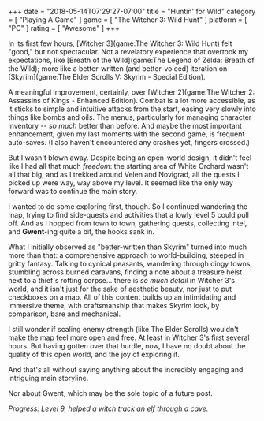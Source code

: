 +++
date = "2018-05-14T07:29:27-07:00"
title = "Huntin' for Wild"
category = [ "Playing A Game" ]
game = [ "The Witcher 3: Wild Hunt" ]
platform = [ "PC" ]
rating = [ "Awesome" ]
+++

In its first few hours, [Witcher 3](game:The Witcher 3: Wild Hunt) felt "good," but not spectacular.  Not a revelatory experience that overtook my expectations, like [Breath of the Wild](game:The Legend of Zelda: Breath of the Wild); more like a better-written (and better-voiced) iteration on [Skyrim](game:The Elder Scrolls V: Skyrim - Special Edition).

A meaningful improvement, certainly, over [Witcher 2](game:The Witcher 2: Assassins of Kings - Enhanced Edition).  Combat is a lot more accessible, as it sticks to simple and intuitive attacks from the start, easing very slowly into things like bombs and oils.  The menus, particularly for managing character inventory -- <i>so much</i> better than before.  And maybe the most important enhancement, given my last moments with the second game, is frequent auto-saves.  (I also haven't encountered any crashes yet, fingers crossed.)

But I wasn't blown away.  Despite being an open-world design, it didn't feel like I had all that much <i>freedom</i>: the starting area of White Orchard wasn't all that big, and as I trekked around Velen and Novigrad, all the quests I picked up were way, way above my level.  It seemed like the only way forward was to continue the main story.

I wanted to do some exploring first, though.  So I continued wandering the map, trying to find side-quests and activities that a lowly level 5 could pull off.  And as I hopped from town to town, gathering quests, collecting intel, and <b>Gwent</b>-ing quite a bit, the hooks sank in.

What I initially observed as "better-written than Skyrim" turned into much more than that: a comprehensive approach to world-building, steeped in gritty fantasy.  Talking to cynical peasants, wandering through dingy towns, stumbling across burned caravans, finding a note about a treasure heist next to a thief's rotting corpse... there is <i>so much detail</i> in Witcher 3's world, and it isn't just for the sake of aesthetic beauty, nor just to put checkboxes on a map.  All of this content builds up an intimidating and immersive theme, with craftsmanship that makes Skyrim look, by comparison, bare and mechanical.

I still wonder if scaling enemy strength (like The Elder Scrolls) wouldn't make the map feel more open and free.  At least in Witcher 3's first several hours.  But having gotten over that hurdle, now, I have no doubt about the quality of this open world, and the joy of exploring it.

And that's all without saying anything about the incredibly engaging and intriguing main storyline.

Nor about Gwent, which may be the sole topic of a future post.

<i>Progress: Level 9, helped a witch track an elf through a cave.</i>
